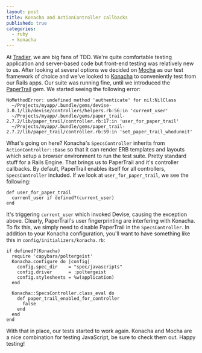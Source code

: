 ```yaml
---
layout: post
title: Konacha and ActionController callbacks
published: true
categories:
  - ruby
  - konacha
---
```


At [Tradier](https://tradier.com), we are big fans of TDD. We're quite comfortable testing application and server-based code but front-end testing was relatively new to us. After looking at several options we decided on [Mocha][] as our test framework of choice and we've looked to [Konacha][] to conveniently test from our Rails apps. Our suite was running fine, until we introduced the [PaperTrail][] gem. We started seeing the following error:

    NoMethodError: undefined method 'authenticate' for nil:NilClass
      ~/Projects/myapp/.bundle/gems/devise-3.0.1/lib/devise/controllers/helpers.rb:56:in 'current_user'
      ~/Projects/myapp/.bundle/gems/paper_trail-2.7.2/lib/paper_trail/controller.rb:17:in 'user_for_paper_trail'
      ~/Projects/myapp/.bundle/gems/paper_trail-2.7.2/lib/paper_trail/controller.rb:59:in 'set_paper_trail_whodunnit'

What's going on here? Konacha's `SpecsController` inherits from `ActionController::Base` so that it can render ERB templates and layouts which setup a browser environment to run the test suite. Pretty standard stuff for a Rails Engine. That brings us to PaperTrail and it's controller callbacks. By default, PaperTrail enables itself for all controllers, `SpecsController` included.  If we look at `user_for_paper_trail`, we see the following:

    def user_for_paper_trail
      current_user if defined?(current_user)
    end

It's triggering `current_user` which invoked Devise, causing the exception above. Clearly, PaperTrail's user fingerprinting are interfering with Konacha. To fix this, we simply need to disable PaperTrail in the `SpecsController`. In addition to your Konacha configuration, you'll want to have something like this in `config/initializers/konacha.rb`:

    if defined?(Konacha)
      require 'capybara/poltergeist'
      Konacha.configure do |config|
        config.spec_dir    = "spec/javascripts"
        config.driver      = :poltergeist
        config.stylesheets = %w(application)
      end

      Konacha::SpecsController.class_eval do
        def paper_trail_enabled_for_controller
          false
        end
      end
    end

With that in place, our tests started to work again. Konacha and Mocha are a nice combination for testing JavaScript, be sure to check them out. Happy testing!

[Konacha]: https://github.com/jfirebaugh/konacha
[Mocha]: http://visionmedia.github.io/mocha/
[PaperTrail]: https://github.com/airblade/paper_trail
